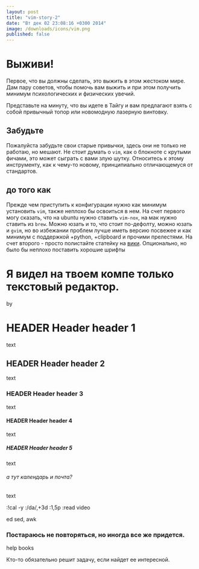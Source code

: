 ```yaml
---
layout: post
title: "vim-story-2"
date: "Вт дек 02 23:08:16 +0300 2014"
image: /downloads/icons/vim.png
published: false
---
```


<!-- {% gist abcdw/a722045716c49c92e69b %} -->

# Выживи!
Первое, что вы должны сделать, это выжить в этом жестоком мире.
Дам пару советов, чтобы помочь вам выжить и при этом получить минимум
психологических и физических увечий.

Представьте на минуту, что вы идете в Тайгу и вам предлагают взять с собой
привычный топор или новомодную лазерную винтовку.
## Забудьте
Пожалуйста забудьте свои старые привычки, здесь они не только не работаю, но
мешают. Не стоит думать о `vim`, как о блокноте с крутыми фичами, это может
сыграть с вами злую шутку. Относитесь к этому инструменту, как к чему-то
новому, принципиально отличающемуся от стандартов.

## до того как
Прежде чем приступить к конфигурации нужно как минимум установить `vim`, также
неплохо бы освоиться в нем. На счет первого могу сказать, что на ubuntu нужно
ставить `vim-nox`, на мак нужно ставить из `brew`. Можно юзать и то, что стоит
по-дефолту, можно юзать и `gvim`, но во избежании проблем лучше иметь версию
посвежее и как минимум с поддержкой +python, +clipboard и прочими прелестями.
На счет второго - просто полистайте статейку на [вики][wiki].
Опционально, но было бы неплохо поставить хорошие шрифты

# Я видел на твоем компе только текстовый редактор. #
by

# HEADER Header header 1
text

## HEADER Header header 2
text

### HEADER Header header 3
text


#### HEADER Header header 4
text


##### HEADER Header header 5
text

###### а тут календарь и почта? ##
text

:!cal -y
:/da/,+3d
:1,5p
:read
video


ed
sed, awk

### Постараюсь не повторяться, но иногда все же придется.
help
books


Кто-то обязательно решит задачу, если найдет ее интересной.

[wiki]: https://ru.wikibooks.org/wiki/Vim
